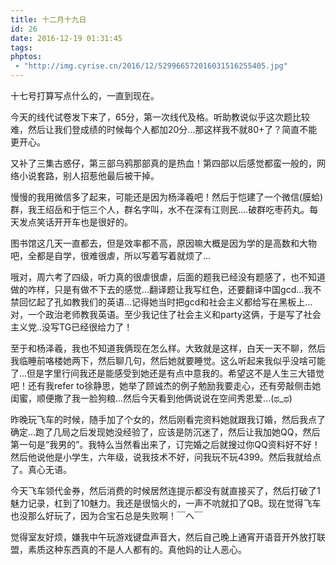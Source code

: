```yaml
---
title: 十二月十九日
id: 26
date: 2016-12-19 01:31:45
tags:
phptos:
 - "http://img.cyrise.cn/2016/12/529966572016031516255405.jpg"
---
```


十七号打算写点什么的，一直到现在。

今天的线代试卷发下来了，65分，第一次线代及格。听助教说似乎这次题比较难，然后让我们登成绩的时候每个人都加20分...那这样我不就80+了？简直不能更开心。

又补了三集古惑仔，第三部乌鸦那部真的是热血！第四部以后感觉都蛮一般的，网络小说套路，别人招惹他最后被干掉。

慢慢的我用微信多了起来，可能还是因为杨泽羲吧！然后于恺建了一个微信(膜蛤)群，我王绍岳和于恺三个人，群名字叫，水不在深有江则民....破群吃枣药丸。每天发点笑话开开车也是很好的。

图书馆这几天一直都去，但是效率都不高，原因嘛大概是因为学的是高数和大物吧，全都是自学，很难很虐，所以写着写着就烦了...

哦对，周六考了四级，听力真的很虐很虐，后面的题我已经没有题感了，也不知道做的咋样，只是有做不下去的感觉...翻译题让我写红色，还要翻译中国gcd...我不禁回忆起了孔如教我们的英语...记得她当时把gcd和社会主义都给写在黑板上...对，一个政治老师教我英语。至少我记住了社会主义和party这俩，于是写了社会主义党..没写TG已经很给力了！

至于和杨泽羲，我也不知道我俩现在怎么样。大致就是这样，白天一天不聊，然后我临睡前咯楼她两下，然后聊几句，然后她就要睡觉。这么听起来我似乎没啥可能了...但是字里行间我还是能感受到她还是有点中意我的。希望这不是人生三大错觉吧！还有我refer to徐静思，她举了顾诚杰的例子勉励我要走心，还有旁敲侧击她闺蜜，顺便撒了我一脸狗粮...然后今天看到他俩说说在空间秀恩爱...(ಥ_ಥ)

昨晚玩飞车的时候，随手加了个女的，然后刚看完资料她就跟我订婚，然后我点了确定...跑了几局之后发现她没经验了，应该是防沉迷了，然后让我加她QQ，然后第一句是“我男的”。我特么当然看出来了，订完婚之后就搜过你QQ资料好不好！然后他说他是小学生，六年级，说我技术不好，问我玩不玩4399。然后我就给点了。真心无语。

今天飞车领代金券，然后消费的时候居然连提示都没有就直接买了，然后打破了1魅力记录，杠到了10魅力。我还是很恼火的，一声不吭就扣了QB。现在觉得飞车也没那么好玩了，因为合宝石总是失败啊！￣へ￣

觉得室友好烦，嫌我中午玩游戏键盘声音大，然后自己晚上通宵开语音开外放打联盟，素质这种东西真的不是人人都有的。真他妈的让人恶心。

